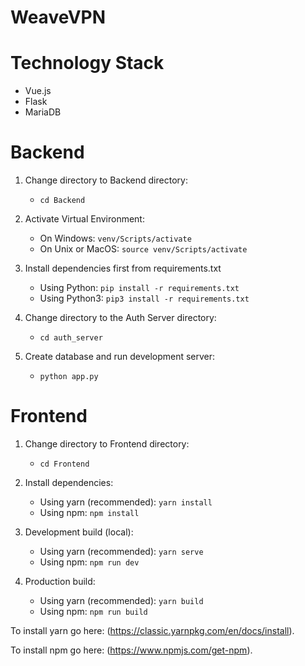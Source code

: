 # WeaveVPN

# Technology Stack
- Vue.js
- Flask
- MariaDB


# Backend

1. Change directory to Backend directory: 
   - `cd Backend`

2. Activate Virtual Environment: 
    - On Windows: `venv/Scripts/activate`
    - On Unix or MacOS: `source venv/Scripts/activate`

3. Install dependencies first from requirements.txt 
    - Using Python: `pip install -r requirements.txt`
    - Using Python3: `pip3 install -r requirements.txt`

4. Change directory to the Auth Server directory: 
   - `cd auth_server`

5. Create database and run development server: 
    - `python app.py`

# Frontend

1. Change directory to Frontend directory: 
     - `cd Frontend`

2. Install dependencies: 
    - Using yarn (recommended): `yarn install`
    - Using npm: `npm install`

3. Development build (local):
    - Using yarn (recommended): `yarn serve`
    - Using npm: `npm run dev`

4. Production build:
    - Using yarn (recommended): `yarn build`
    - Using npm: `npm run build`


To install yarn go here: (https://classic.yarnpkg.com/en/docs/install).

To install npm go here: (https://www.npmjs.com/get-npm).
